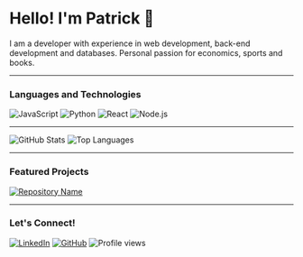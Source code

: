 
# Hello! I'm Patrick 👋

I am a developer with experience in web development, back-end development and databases. Personal passion for economics, sports and books.

---

### Languages and Technologies
![JavaScript](https://img.shields.io/badge/JavaScript-F7DF1E?style=for-the-badge&logo=javascript&logoColor=black)
![Python](https://img.shields.io/badge/Python-3776AB?style=for-the-badge&logo=python&logoColor=white)
![React](https://img.shields.io/badge/React-20232A?style=for-the-badge&logo=react&logoColor=61DAFB)
![Node.js](https://img.shields.io/badge/Node.js-339933?style=for-the-badge&logo=node-dot-js&logoColor=white)

---

![GitHub Stats](https://github-readme-stats.vercel.app/api?username=Pmelo22&show_icons=true&theme=radical)
![Top Languages](https://github-readme-stats.vercel.app/api/top-langs/?username=Pmelo22&layout=compact&theme=radical)

---

### Featured Projects
[![Repository Name](https://github-readme-stats.vercel.app/api/pin/?username=Pmelo22&repo=Pmelo22&theme=radical)](https://github.com/Luluzao0/csec-solutions)

---

### Let's Connect!
[![LinkedIn](https://img.shields.io/badge/LinkedIn-blue?style=for-the-badge&logo=linkedin&logoColor=white)](https://www.linkedin.com/in/pmelo22)
[![GitHub](https://img.shields.io/badge/GitHub-181717?style=for-the-badge&logo=github&logoColor=white)](https://github.com/Pmelo22)
![Profile views](https://komarev.com/ghpvc/?username=Pmelo22&style=flat-square&color=blue)
